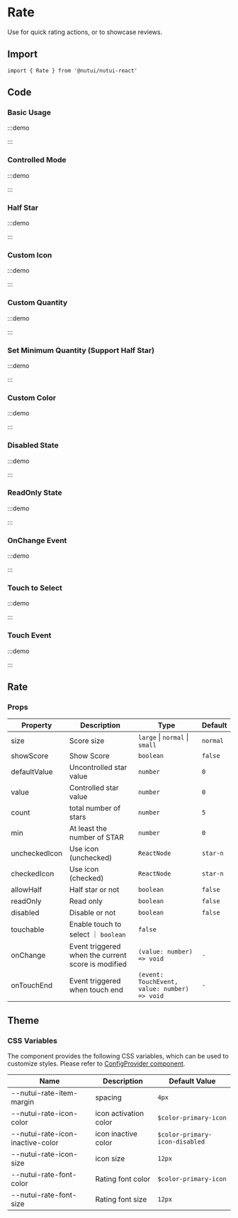 # Rate

Use for quick rating actions, or to showcase reviews.

## Import

```tsx
import { Rate } from '@nutui/nutui-react'
```

## Code

### Basic Usage

:::demo

<CodeBlock src='h5/demo1.tsx'></CodeBlock>

:::

### Controlled Mode

:::demo

<CodeBlock src='h5/demo2.tsx'></CodeBlock>

:::

### Half Star

:::demo

<CodeBlock src='h5/demo3.tsx'></CodeBlock>

:::

### Custom Icon

:::demo

<CodeBlock src='h5/demo4.tsx'></CodeBlock>

:::

### Custom Quantity

:::demo

<CodeBlock src='h5/demo5.tsx'></CodeBlock>

:::

### Set Minimum Quantity (Support Half Star)

:::demo

<CodeBlock src='h5/demo6.tsx'></CodeBlock>

:::

### Custom Color

:::demo

<CodeBlock src='h5/demo7.tsx'></CodeBlock>

:::

### Disabled State

:::demo

<CodeBlock src='h5/demo8.tsx'></CodeBlock>

:::

### ReadOnly State

:::demo

<CodeBlock src='h5/demo9.tsx'></CodeBlock>

:::

### OnChange Event

:::demo

<CodeBlock src='h5/demo10.tsx'></CodeBlock>

:::

### Touch to Select

:::demo

<CodeBlock src='h5/demo11.tsx'></CodeBlock>

:::

### Touch Event

:::demo

<CodeBlock src='h5/demo12.tsx'></CodeBlock>

:::

## Rate

### Props

| Property | Description | Type | Default |
| --- | --- | --- | --- |
| size | Score size | `large` \| `normal` \| `small` | `normal` |
| showScore | Show Score | `boolean` | `false` |
| defaultValue | Uncontrolled star value | `number` | `0` |
| value | Controlled star value | `number` | `0` |
| count | total number of stars | `number` | `5` |
| min | At least the number of STAR | `number` | `0` |
| uncheckedIcon | Use icon (unchecked) | `ReactNode` | `star-n` |
| checkedIcon | Use icon (checked) | `ReactNode` | `star-n` |
| allowHalf | Half star or not | `boolean` | `false` |
| readOnly | Read only | `boolean` | `false` |
| disabled | Disable or not | `boolean` | `false` |
| touchable | Enable touch to select ｜ `boolean` | `false` |
| onChange | Event triggered when the current score is modified | `(value: number) => void` | `-` |
| onTouchEnd | Event triggered when touch end | `(event: TouchEvent, value: number) => void` | `-` |

## Theme

### CSS Variables

The component provides the following CSS variables, which can be used to customize styles. Please refer to [ConfigProvider component](#/en-US/component/configprovider).

| Name | Description | Default Value |
| --- | --- | --- |
| \--nutui-rate-item-margin | spacing | `4px` |
| \--nutui-rate-icon-color | icon activation color | `$color-primary-icon` |
| \--nutui-rate-icon-inactive-color | icon inactive color | `$color-primary-icon-disabled` |
| \--nutui-rate-icon-size | icon size | `12px` |
| \--nutui-rate-font-color | Rating font color | `$color-primary-icon` |
| \--nutui-rate-font-size | Rating font size | `12px` |
